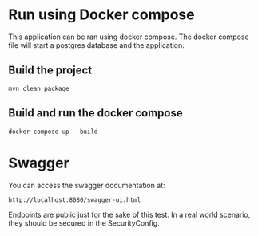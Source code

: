 # Run using Docker compose
This application can be ran using docker compose. The docker compose file will start a postgres database and the application.
## Build the project
```shell
mvn clean package
```

## Build and run the docker compose
```shell
docker-compose up --build
```

# Swagger

You can access the swagger documentation at:

    http://localhost:8080/swagger-ui.html

Endpoints are public just for the sake of this test. In a real world scenario, they should be secured
in the SecurityConfig.